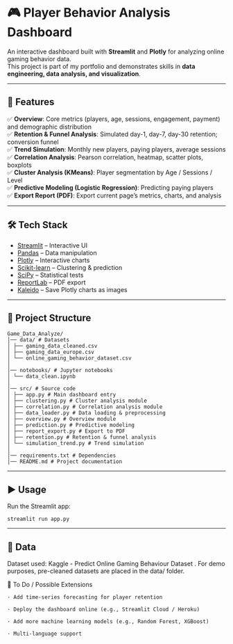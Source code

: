 # 🎮 Player Behavior Analysis Dashboard

An interactive dashboard built with **Streamlit** and **Plotly** for analyzing online gaming behavior data.  
This project is part of my portfolio and demonstrates skills in **data engineering, data analysis, and visualization**.

---

## 🚀 Features

✅ **Overview**: Core metrics (players, age, sessions, engagement, payment) and demographic distribution  
✅ **Retention & Funnel Analysis**: Simulated day-1, day-7, day-30 retention; conversion funnel  
✅ **Trend Simulation**: Monthly new players, paying players, average sessions  
✅ **Correlation Analysis**: Pearson correlation, heatmap, scatter plots, boxplots  
✅ **Cluster Analysis (KMeans)**: Player segmentation by Age / Sessions / Level  
✅ **Predictive Modeling (Logistic Regression)**: Predicting paying players  
✅ **Export Report (PDF)**: Export current page’s metrics, charts, and analysis  

---

## 🛠️ Tech Stack

- [Streamlit](https://streamlit.io/) – Interactive UI
- [Pandas](https://pandas.pydata.org/) – Data manipulation
- [Plotly](https://plotly.com/python/) – Interactive charts
- [Scikit-learn](https://scikit-learn.org/) – Clustering & prediction
- [SciPy](https://scipy.org/) – Statistical tests
- [ReportLab](https://www.reportlab.com/) – PDF export
- [Kaleido](https://github.com/plotly/Kaleido) – Save Plotly charts as images

---

## 📂 Project Structure
    Game_Data_Analyze/
    │── data/ # Datasets
    │ ├── gaming_data_cleaned.csv
    │ ├── gaming_data_europe.csv
    │ └── online_gaming_behavior_dataset.csv
    │
    │── notebooks/ # Jupyter notebooks
    │ └── data_clean.ipynb
    │
    │── src/ # Source code
    │ ├── app.py # Main dashboard entry
    │ ├── clustering.py # Cluster analysis module
    │ ├── correlation.py # Correlation analysis module
    │ ├── data_loader.py # Data loading & preprocessing
    │ ├── overview.py # Overview module
    │ ├── prediction.py # Predictive modeling
    │ ├── report_export.py # Export to PDF
    │ ├── retention.py # Retention & funnel analysis
    │ └── simulation_trend.py # Trend simulation
    │
    │── requirements.txt # Dependencies
    │── README.md # Project documentation

---

## ▶️ Usage

Run the Streamlit app:

    streamlit run app.py

---

## 📂 Data

Dataset used: Kaggle - Predict Online Gaming Behaviour Dataset
.
For demo purposes, pre-cleaned datasets are placed in the data/ folder.

📌 To Do / Possible Extensions

    · Add time-series forecasting for player retention
    
    · Deploy the dashboard online (e.g., Streamlit Cloud / Heroku)
    
    · Add more machine learning models (e.g., Random Forest, XGBoost)
    
    · Multi-language support 
